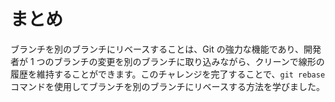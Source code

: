 # まとめ

ブランチを別のブランチにリベースすることは、Git の強力な機能であり、開発者が 1 つのブランチの変更を別のブランチに取り込みながら、クリーンで線形の履歴を維持することができます。このチャレンジを完了することで、`git rebase` コマンドを使用してブランチを別のブランチにリベースする方法を学びました。
